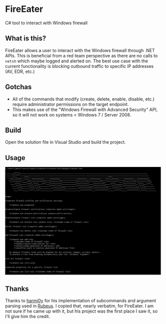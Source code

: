 # FireEater
C# tool to interact with Windows firewall

## What is this?
FireEater allows a user to interact with the Windows firewall through .NET APIs.  This is beneficial from a red team perspective as there are no calls to `netsh` which maybe logged and alerted on.  The best use case with the current functionality is blocking outbound traffic to specific IP addresses (AV, EDR, etc.)

## Gotchas
* All of the commands that modify (create, delete, enable, disable, etc.) require administrator permissions on the target endpoint.
* This makes use of the "Windows Firewall with Advanced Security" API, so it will not work on systems < Windows 7 / Server 2008.

## Build
Open the solution file in Visual Studio and build the project.

## Usage
![](./Example.png)

## Thanks
Thanks to [harmj0y](https://twitter.com/harmj0y) for his implementation of subcommands and argument parsing used in [Rubeus](https://github.com/GhostPack/Rubeus).  I copied that, nearly verbatim, for FireEater.  I am not sure if he came up with it, but his project was the first place I saw it, so I'll give him the credit.
